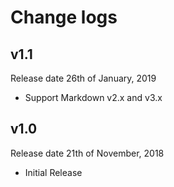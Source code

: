 # Change logs

## v1.1

Release date 26th of January, 2019

 - Support Markdown v2.x and v3.x
 
## v1.0

Release date 21th of November, 2018

 - Initial Release
